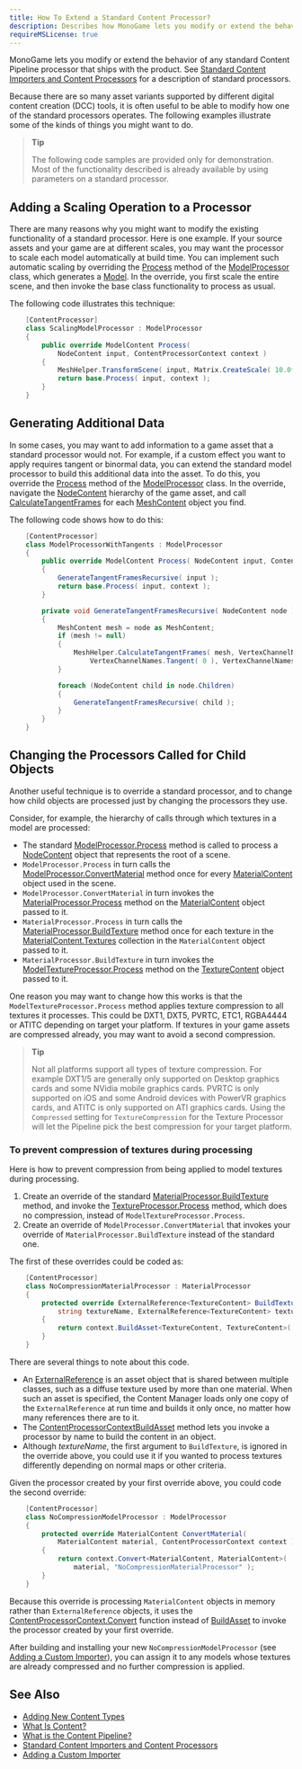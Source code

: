 ```yaml
---
title: How To Extend a Standard Content Processor?
description: Describes how MonoGame lets you modify or extend the behavior of any standard Content Pipeline processor that ships with the product.
requireMSLicense: true
---
```


MonoGame lets you modify or extend the behavior of any standard Content Pipeline processor that ships with the product. See [Standard Content Importers and Content Processors](../../whatis/Content_Pipeline/CP_StdImpsProcs.md) for a description of standard processors.

Because there are so many asset variants supported by different digital content creation (DCC) tools, it is often useful to be able to modify how one of the standard processors operates. The following examples illustrate some of the kinds of things you might want to do.

> **Tip**
>
> The following code samples are provided only for demonstration. Most of the functionality described is already available by using parameters on a standard processor.

## Adding a Scaling Operation to a Processor

There are many reasons why you might want to modify the existing functionality of a standard processor. Here is one example. If your source assets and your game are at different scales, you may want the processor to scale each model automatically at build time. You can implement such automatic scaling by overriding the [Process](xref:Microsoft.Xna.Framework.Content.Pipeline.Processors.ModelProcessor) method of the [ModelProcessor](xref:Microsoft.Xna.Framework.Content.Pipeline.Processors.ModelProcessor) class, which generates a [Model](xref:Microsoft.Xna.Framework.Graphics.Model). In the override, you first scale the entire scene, and then invoke the base class functionality to process as usual.

The following code illustrates this technique:

```csharp
    [ContentProcessor]
    class ScalingModelProcessor : ModelProcessor
    {
        public override ModelContent Process(
            NodeContent input, ContentProcessorContext context )
        {
            MeshHelper.TransformScene( input, Matrix.CreateScale( 10.0f ) );
            return base.Process( input, context );
        }
    }
```

## Generating Additional Data

In some cases, you may want to add information to a game asset that a standard processor would not. For example, if a custom effect you want to apply requires tangent or binormal data, you can extend the standard model processor to build this additional data into the asset. To do this, you override the [Process](xref:Microsoft.Xna.Framework.Content.Pipeline.Processors.ModelProcessor) method of the [ModelProcessor](xref:Microsoft.Xna.Framework.Content.Pipeline.Processors.ModelProcessor) class. In the override, navigate the [NodeContent](xref:Microsoft.Xna.Framework.Content.Pipeline.Graphics.NodeContent) hierarchy of the game asset, and call [CalculateTangentFrames](xref:Microsoft.Xna.Framework.Content.Pipeline.Graphics.MeshHelper) for each [MeshContent](xref:Microsoft.Xna.Framework.Content.Pipeline.Graphics.MeshContent) object you find.

The following code shows how to do this:

```csharp
    [ContentProcessor]
    class ModelProcessorWithTangents : ModelProcessor
    {
        public override ModelContent Process( NodeContent input, ContentProcessorContext context )
        {
            GenerateTangentFramesRecursive( input );
            return base.Process( input, context );
        }

        private void GenerateTangentFramesRecursive( NodeContent node )
        {
            MeshContent mesh = node as MeshContent;
            if (mesh != null)
            {
                MeshHelper.CalculateTangentFrames( mesh, VertexChannelNames.TextureCoordinate( 0 ), 
                    VertexChannelNames.Tangent( 0 ), VertexChannelNames.Binormal( 0 ) );
            }

            foreach (NodeContent child in node.Children)
            {
                GenerateTangentFramesRecursive( child );
            }
        }
    }
```

## Changing the Processors Called for Child Objects

Another useful technique is to override a standard processor, and to change how child objects are processed just by changing the processors they use.

Consider, for example, the hierarchy of calls through which textures in a model are processed:

- The standard [ModelProcessor.Process](xref:Microsoft.Xna.Framework.Content.Pipeline.Processors.ModelProcessor) method is called to process a [NodeContent](xref:Microsoft.Xna.Framework.Content.Pipeline.Graphics.NodeContent) object that represents the root of a scene.
- `ModelProcessor.Process` in turn calls the [ModelProcessor.ConvertMaterial](xref:Microsoft.Xna.Framework.Content.Pipeline.Processors.ModelProcessor) method once for every [MaterialContent](xref:Microsoft.Xna.Framework.Content.Pipeline.Graphics.MaterialContent) object used in the scene.
- `ModelProcessor.ConvertMaterial` in turn invokes the [MaterialProcessor.Process](xref:Microsoft.Xna.Framework.Content.Pipeline.Processors.MaterialProcessor) method on the [MaterialContent](xref:Microsoft.Xna.Framework.Content.Pipeline.Graphics.MaterialContent) object passed to it.
- `MaterialProcessor.Process` in turn calls the [MaterialProcessor.BuildTexture](xref:Microsoft.Xna.Framework.Content.Pipeline.Processors.MaterialProcessor) method once for each texture in the [MaterialContent.Textures](xref:Microsoft.Xna.Framework.Content.Pipeline.Graphics.MaterialContent.Textures) collection in the `MaterialContent` object passed to it.
- `MaterialProcessor.BuildTexture` in turn invokes the [ModelTextureProcessor.Process](xref:Microsoft.Xna.Framework.Content.Pipeline.Processors.TextureProcessor) method on the [TextureContent](xref:Microsoft.Xna.Framework.Content.Pipeline.Graphics.TextureContent) object passed to it.

One reason you may want to change how this works is that the `ModelTextureProcessor.Process` method applies texture compression to all textures it processes. This could be DXT1, DXT5, PVRTC, ETC1, RGBA4444 or ATITC depending on target your platform. If textures in your game assets are compressed already, you may want to avoid a second compression.

> **Tip**
>
> Not all platforms support all types of texture compression. For example DXT1/5 are generally only supported on Desktop graphics cards and some NVidia mobile graphics cards. PVRTC is only supported on iOS and some Android devices with PowerVR graphics cards, and ATITC is only supported on ATI graphics cards. Using the `Compressed` setting for `TextureCompression` for the Texture Processor will let the Pipeline pick the best compression for your target platform.

### To prevent compression of textures during processing

Here is how to prevent compression from being applied to model textures during processing.

1. Create an override of the standard [MaterialProcessor.BuildTexture](xref:Microsoft.Xna.Framework.Content.Pipeline.Processors.MaterialProcessor) method, and invoke the [TextureProcessor.Process](xref:Microsoft.Xna.Framework.Content.Pipeline.Processors.TextureProcessor) method, which does no compression, instead of `ModelTextureProcessor.Process`.
2. Create an override of `ModelProcessor.ConvertMaterial` that invokes your override of `MaterialProcessor.BuildTexture` instead of the standard one.

The first of these overrides could be coded as:

```csharp
    [ContentProcessor]
    class NoCompressionMaterialProcessor : MaterialProcessor
    {
        protected override ExternalReference<TextureContent> BuildTexture( 
            string textureName, ExternalReference<TextureContent> texture, ContentProcessorContext context )
        {
            return context.BuildAsset<TextureContent, TextureContent>( texture, "TextureProcessor" );
        }
    }
```

There are several things to note about this code.

- An [ExternalReference](xref:Microsoft.Xna.Framework.Content.Pipeline) is an asset object that is shared between multiple classes, such as a diffuse texture used by more than one material. When such an asset is specified, the Content Manager loads only one copy of the `ExternalReference` at run time and builds it only once, no matter how many references there are to it.
- The [ContentProcessorContext](xref:Microsoft.Xna.Framework.Content.Pipeline.ContentProcessorContext)[BuildAsset](xref:Microsoft.Xna.Framework.Content.Pipeline.ContentProcessorContext) method lets you invoke a processor by name to build the content in an object.
- Although _textureName_, the first argument to `BuildTexture`, is ignored in the override above, you could use it if you wanted to process textures differently depending on normal maps or other criteria.

Given the processor created by your first override above, you could code the second override:

```csharp
    [ContentProcessor]
    class NoCompressionModelProcessor : ModelProcessor
    {
        protected override MaterialContent ConvertMaterial(
            MaterialContent material, ContentProcessorContext context )
        {
            return context.Convert<MaterialContent, MaterialContent>(
                material, "NoCompressionMaterialProcessor" );
        }
    }
```

Because this override is processing `MaterialContent` objects in memory rather than `ExternalReference` objects, it uses the [ContentProcessorContext.Convert](xref:Microsoft.Xna.Framework.Content.Pipeline.ContentProcessorContext) function instead of [BuildAsset](xref:Microsoft.Xna.Framework.Content.Pipeline.ContentProcessorContext) to invoke the processor created by your first override.

After building and installing your new `NoCompressionModelProcessor` (see [Adding a Custom Importer](../../whatis/Content_Pipeline/CP_AddCustomProcImp.md)), you can assign it to any models whose textures are already compressed and no further compression is applied.

## See Also

- [Adding New Content Types](../../whatis/Content_Pipeline/CP_Content_Advanced.md)  
- [What Is Content?](../../whatis/Content_Pipeline/CP_Overview.md)  
- [What is the Content Pipeline?](../../whatis/Content_Pipeline/CP_Architecture.md)  
- [Standard Content Importers and Content Processors](../../whatis/Content_Pipeline/CP_StdImpsProcs.md)  
- [Adding a Custom Importer](../../whatis/Content_Pipeline/CP_AddCustomProcImp.md)  
